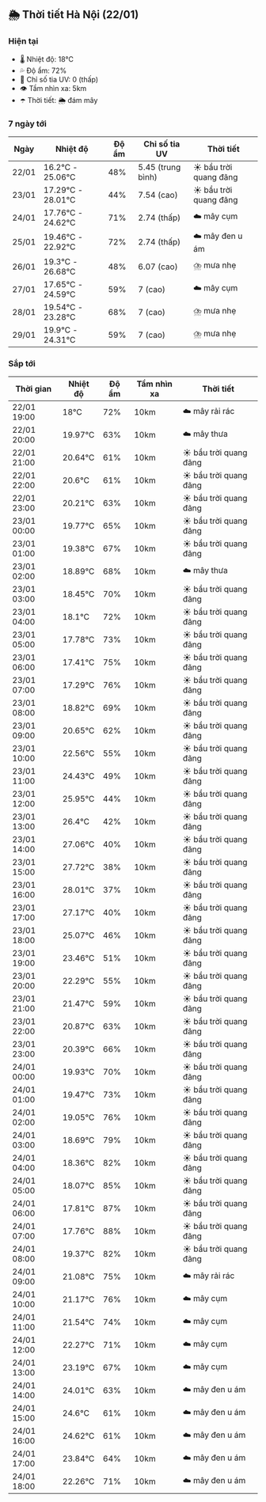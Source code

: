## 🌦️ Thời tiết Hà Nội (22/01)

### Hiện tại

- 🌡️ Nhiệt độ: 18℃
- 💦 Độ ẩm: 72%
- 🌟 Chỉ số tia UV: 0 (thấp)
- 👁️ Tầm nhìn xa: 5km
- ☂️ Thời tiết: 🌦️ đám mây

### 7 ngày tới

| Ngày | Nhiệt độ | Độ ẩm | Chỉ số tia UV | Thời tiết |
| --- | --- | --- | --- | --- |
| 22/01 | 16.2℃ - 25.06℃ | 48% | 5.45 (trung bình) | ☀️ bầu trời quang đãng |
| 23/01 | 17.29℃ - 28.01℃ | 44% | 7.54 (cao) | ☀️ bầu trời quang đãng |
| 24/01 | 17.76℃ - 24.62℃ | 71% | 2.74 (thấp) | ☁️ mây cụm |
| 25/01 | 19.46℃ - 22.92℃ | 72% | 2.74 (thấp) | ☁️ mây đen u ám |
| 26/01 | 19.3℃ - 26.68℃ | 48% | 6.07 (cao) | ⛈️ mưa nhẹ |
| 27/01 | 17.65℃ - 24.59℃ | 59% | 7 (cao) | ☁️ mây cụm |
| 28/01 | 19.54℃ - 23.28℃ | 68% | 7 (cao) | ⛈️ mưa nhẹ |
| 29/01 | 19.9℃ - 24.31℃ | 59% | 7 (cao) | ⛈️ mưa nhẹ |

### Sắp tới

| Thời gian | Nhiệt độ | Độ ẩm | Tầm nhìn xa | Thời tiết |
| --- | --- | --- | --- | --- |
| 22/01 19:00 | 18℃ | 72% | 10km | ☁️ mây rải rác |
| 22/01 20:00 | 19.97℃ | 63% | 10km | ☁️ mây thưa |
| 22/01 21:00 | 20.64℃ | 61% | 10km | ☀️ bầu trời quang đãng |
| 22/01 22:00 | 20.6℃ | 61% | 10km | ☀️ bầu trời quang đãng |
| 22/01 23:00 | 20.21℃ | 63% | 10km | ☀️ bầu trời quang đãng |
| 23/01 00:00 | 19.77℃ | 65% | 10km | ☀️ bầu trời quang đãng |
| 23/01 01:00 | 19.38℃ | 67% | 10km | ☀️ bầu trời quang đãng |
| 23/01 02:00 | 18.89℃ | 68% | 10km | ☁️ mây thưa |
| 23/01 03:00 | 18.45℃ | 70% | 10km | ☀️ bầu trời quang đãng |
| 23/01 04:00 | 18.1℃ | 72% | 10km | ☀️ bầu trời quang đãng |
| 23/01 05:00 | 17.78℃ | 73% | 10km | ☀️ bầu trời quang đãng |
| 23/01 06:00 | 17.41℃ | 75% | 10km | ☀️ bầu trời quang đãng |
| 23/01 07:00 | 17.29℃ | 76% | 10km | ☀️ bầu trời quang đãng |
| 23/01 08:00 | 18.82℃ | 69% | 10km | ☀️ bầu trời quang đãng |
| 23/01 09:00 | 20.65℃ | 62% | 10km | ☀️ bầu trời quang đãng |
| 23/01 10:00 | 22.56℃ | 55% | 10km | ☀️ bầu trời quang đãng |
| 23/01 11:00 | 24.43℃ | 49% | 10km | ☀️ bầu trời quang đãng |
| 23/01 12:00 | 25.95℃ | 44% | 10km | ☀️ bầu trời quang đãng |
| 23/01 13:00 | 26.4℃ | 42% | 10km | ☀️ bầu trời quang đãng |
| 23/01 14:00 | 27.06℃ | 40% | 10km | ☀️ bầu trời quang đãng |
| 23/01 15:00 | 27.72℃ | 38% | 10km | ☀️ bầu trời quang đãng |
| 23/01 16:00 | 28.01℃ | 37% | 10km | ☀️ bầu trời quang đãng |
| 23/01 17:00 | 27.17℃ | 40% | 10km | ☀️ bầu trời quang đãng |
| 23/01 18:00 | 25.07℃ | 46% | 10km | ☀️ bầu trời quang đãng |
| 23/01 19:00 | 23.46℃ | 51% | 10km | ☀️ bầu trời quang đãng |
| 23/01 20:00 | 22.29℃ | 55% | 10km | ☀️ bầu trời quang đãng |
| 23/01 21:00 | 21.47℃ | 59% | 10km | ☀️ bầu trời quang đãng |
| 23/01 22:00 | 20.87℃ | 63% | 10km | ☀️ bầu trời quang đãng |
| 23/01 23:00 | 20.39℃ | 66% | 10km | ☀️ bầu trời quang đãng |
| 24/01 00:00 | 19.93℃ | 70% | 10km | ☀️ bầu trời quang đãng |
| 24/01 01:00 | 19.47℃ | 73% | 10km | ☀️ bầu trời quang đãng |
| 24/01 02:00 | 19.05℃ | 76% | 10km | ☀️ bầu trời quang đãng |
| 24/01 03:00 | 18.69℃ | 79% | 10km | ☀️ bầu trời quang đãng |
| 24/01 04:00 | 18.36℃ | 82% | 10km | ☀️ bầu trời quang đãng |
| 24/01 05:00 | 18.07℃ | 85% | 10km | ☀️ bầu trời quang đãng |
| 24/01 06:00 | 17.81℃ | 87% | 10km | ☀️ bầu trời quang đãng |
| 24/01 07:00 | 17.76℃ | 88% | 10km | ☀️ bầu trời quang đãng |
| 24/01 08:00 | 19.37℃ | 82% | 10km | ☀️ bầu trời quang đãng |
| 24/01 09:00 | 21.08℃ | 75% | 10km | ☁️ mây rải rác |
| 24/01 10:00 | 21.17℃ | 76% | 10km | ☁️ mây cụm |
| 24/01 11:00 | 21.54℃ | 74% | 10km | ☁️ mây cụm |
| 24/01 12:00 | 22.27℃ | 71% | 10km | ☁️ mây cụm |
| 24/01 13:00 | 23.19℃ | 67% | 10km | ☁️ mây cụm |
| 24/01 14:00 | 24.01℃ | 63% | 10km | ☁️ mây đen u ám |
| 24/01 15:00 | 24.6℃ | 61% | 10km | ☁️ mây đen u ám |
| 24/01 16:00 | 24.62℃ | 61% | 10km | ☁️ mây đen u ám |
| 24/01 17:00 | 23.84℃ | 64% | 10km | ☁️ mây đen u ám |
| 24/01 18:00 | 22.26℃ | 71% | 10km | ☁️ mây đen u ám |
